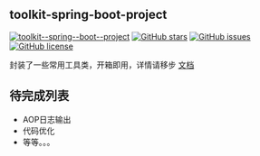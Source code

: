 ## toolkit-spring-boot-project


[![toolkit--spring--boot--project](https://img.shields.io/badge/version-0.2--SNAPSHOT-green.svg)](https://github.com/baifenghe/toolkit-spring-boot-project)  [![GitHub stars](https://img.shields.io/github/stars/baifenghe/toolkit-spring-boot-project.svg?style=flat&label=Star)](https://github.com/baifenghe/toolkit-spring-boot-project)  [![GitHub issues](https://img.shields.io/github/issues/baifenghe/toolkit-spring-boot-project.svg?style=flat&label=issues)](https://github.com/baifenghe/toolkit-spring-boot-project/issues)  [![GitHub license](https://img.shields.io/github/license/baifenghe/toolkit-spring-boot-project.svg?style=flat&label=license)](https://github.com/baifenghe/toolkit-spring-boot-project)

封装了一些常用工具类，开箱即用，详情请移步 [文档](/docs/doc.md)






## 待完成列表


- AOP日志输出
- 代码优化
- 等等。。。



